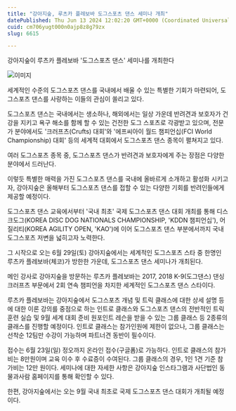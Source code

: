 ```yaml
---
title: "강아지숲, 루츠카 플레보바 도그스포츠 댄스 세미나 개최"
datePublished: Thu Jun 13 2024 12:02:20 GMT+0000 (Coordinated Universal Time)
cuid: cm706yugt000n0ajp8z8g79zx
slug: 6615

---
```



강아지숲이 루츠카 플레보바 '도그스포츠 댄스' 세미나를 개최한다

![이미지](https://cdn.hashnode.com/res/hashnode/image/upload/v1739260788478/686ed145-f0f2-486c-afc9-ef90ba90484b.jpeg)

세계적인 수준의 도그스포츠 댄스를 국내에서 배울 수 있는 특별한 기회가 마련되어, 도그스포츠 댄스를 사랑하는 이들의 관심이 쏠리고 있다.

도그스포츠 댄스는 국내에서는 생소하나, 해외에서는 일상 가운데 반려견과 보호자가 건강을 지키고 욕구 해소를 함께 할 수 있는 건전한 도그 스포츠로 각광받고 있으며, 전문가 분야에서도 '크러프츠(Crufts) 대회'와 '에프씨아이 월드 챔피언십(FCI World Championship) 대회' 등의 세계적 대회에서 도그스포츠 댄스 종목이 펼쳐지고 있다.

여러 도그스포츠 종목 중, 도그스포츠 댄스가 반려견과 보호자에게 주는 장점은 다양한 분야에서 드러난다.

이렇듯 특별한 매력을 가진 도그스포츠 댄스를 국내에 올바르게 소개하고 활성화 시키고자, 강아지숲은 올해부터 도그스포츠 댄스를 접할 수 있는 다양한 기회를 반려인들에게 제공할 예정이다.

도그스포츠 댄스 교육에서부터 '국내 최초' 국제 도그스포츠 댄스 대회 개최를 통해 디스크도그(KOREA DISC DOG NATIONALS CHAMPIONSHIP, 'KDDN 챔피언십'), 어질리티(KOREA AGILITY OPEN, 'KAO')에 이어 도그스포츠 댄스 부분에서까지 국내 도그스포츠 저변을 넓히고자 노력한다.

그 시작으로 오는 6월 29일(토) 강아지숲에서는 세계적인 도그스포츠 스타 중 한명인 루츠카 플레보바(체코)가 방한한 가운데, 도그스포츠 댄스 세미나가 개최된다.

메인 강사로 강아지숲을 방문하는 루츠카 플레보바는 2017, 2018 K-9(도그댄스) 댄싱 크러프츠 부문에서 2회 연속 챔피언을 차지한 세계적인 도그스포츠 댄스 스타이다.

루츠카 플레보바는 강아지숲에서 도그스포츠 개념 및 트릭 클래스에 대한 상세 설명 등에 대한 이론 강의를 중점으로 하는 인트로 클래스와 도그스포츠 댄스의 전반적인 트릭 훈련 실습 및 9월 세계 대회 준비 원포인트 레슨을 받을 수 있는 그룹 클래스 등 2종류의 클래스를 진행할 예정이다. 인트로 클래스는 참가인원에 제한이 없으나, 그룹 클래스는 선착순 12팀만 수강이 가능하며 파트너견 동반이 필수이다.

접수는 6월 23일(일) 정오까지 온라인 접수(구글폼)로 가능하다. 인트로 클래스의 참가비는 8만원이며 교육 이수 후 수료증이 수여된다. 그룹 클래스의 경우, 1인 1견 기준 참가비는 12만 원이다. 세미나에 대한 자세한 사항은 강아지숲 인스타그램과 사단법인 동물과사람 홈페이지를 통해 확인할 수 있다.

한편, 강아지숲에서는 오는 9월 국내 최초로 국제 도그스포츠 댄스 대회가 개최될 예정이다.